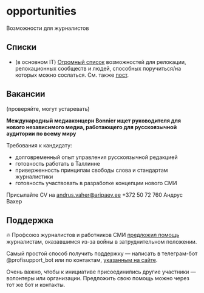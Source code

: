 # opportunities
Возможности для журналистов

## Списки

- (в основном IT) [Огромный список](https://docs.google.com/spreadsheets/d/1j-Oru60-jq8IxzztKEXX90fwK6DCT4_LuTS_EMLnct8/edit#gid=0) возможностей для релокации, релокационных сообществ и людей, способных поручиться/на которых можно сослаться. См. также [пост](https://www.facebook.com/ksenia.chabanenko/posts/5316536038381226).

## Вакансии
(проверяйте, могут устаревать)

**Международный медиаконцерн Bonnier ищет руководителя для нового независимого медиа, работающего для русскоязычной аудитории по всему миру**

Требования к кандидату:

- долговременный опыт управления русскоязычной редакцией
- готовность работать в Таллинне
- приверженность принципам свободы слова и стандартам журналистики
- готовность участвовать в разработке концепции нового СМИ

Присылайте CV на andrus.vaher@aripaev.ee
+372 50 72 760
Андрус Вахер

## Поддержка

🔥 Профсоюз журналистов и работников СМИ [предложил помощь](https://profjur.org/solidarnost/) журналистам, оказавшимся из-за войны в затруднительном положении.

Самый простой способ получить поддержку — написать в телеграм-бот @profisupport_bot или по контактам, [указанным на сайте](https://profjur.org/about-us/kontakty/).

Очень важно, чтобы к инициативе присоединились другие участники — волонтеры или организации. Предложить свою помощь можно через тот же бот и контакты.
